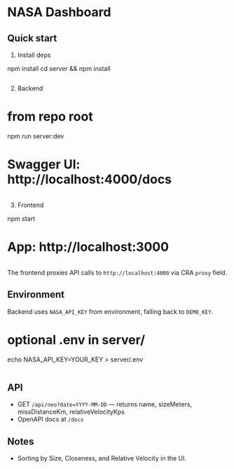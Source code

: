 # NASA Dashboard

## Quick start

1. Install deps

npm install
cd server && npm install

```
```
2. Backend

# from repo root
npm run server:dev
# Swagger UI: http://localhost:4000/docs
```
```
3. Frontend

npm start

# App: http://localhost:3000

```
```
The frontend proxies API calls to `http://localhost:4000` via CRA `proxy` field.

## Environment

Backend uses `NASA_API_KEY` from environment, falling back to `DEMO_KEY`.


# optional .env in server/
echo NASA_API_KEY=YOUR_KEY > server/.env
```
```
## API

- GET `/api/neo?date=YYYY-MM-DD` — returns name, sizeMeters, missDistanceKm, relativeVelocityKps
- OpenAPI docs at `/docs`

## Notes

- Sorting by Size, Closeness, and Relative Velocity in the UI.
```
